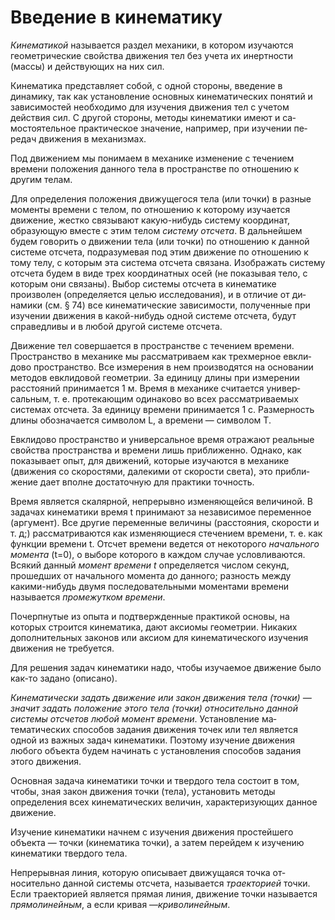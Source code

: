 # Введение в кинематику

*Кинематикой* называется раздел механики, в котором изуча­ются геометрические свойства движения тел без учета их инертно­сти (массы) и действующих на них сил. 

Кинематика представляет собой, с одной стороны, введение в динамику, так как установление основных кинематических понятий и зависимостей необходимо для изучения движения тел с учетом действия сил. С другой стороны, методы кинематики имеют и са­мостоятельное практическое значение, например, при изучении пе­редач движения в механизмах. 

Под движением мы понимаем в механике изменение с течением времени положения данного тела в пространстве по отношению к другим телам. 

Для определения положения движущегося тела (или точки) в разные моменты времени с телом, по отношению к которому изучает­ся движение, жестко связывают какую-нибудь систему координат, образующую вместе с этим телом *систему отсчета*. В дальнейшем будем говорить о движении тела (или точки) по отношению к данной системе отсчета, подразумевая под этим движение по отношению к тому телу, с которым эта система отсчета связана. Изображать сис­тему отсчета будем в виде трех координатных осей (не показывая тело, с которым они связаны). Выбор системы отсчета в кинематике произволен (определяется целью исследования), и в отличие от ди­намики (см. § 74) все кинематические зависимости, полученные при изучении движения в какой-нибудь одной системе отсчета, будут справедливы и в любой другой системе отсчета.

Движение тел совершается в пространстве с течением времени. Пространство в механике мы рассматриваем как трехмерное евкли­дово пространство. Все измерения в нем производятся на основании методов евклидовой геометрии. За единицу длины при измерении расстояний принимается 1 м. Время в механике считается универ­сальным, т. е. протекающим одинаково во всех рассматриваемых системах отсчета. За единицу времени принимается 1 с. Размерность длины обозначается символом L, а времени — символом Т. 

Евклидово пространство и универсальное время отражают реаль­ные свойства пространства и времени лишь приближенно. Однако, как показывает опыт, для движений, которые изучаются в механике (движения со скоростями, далекими от скорости света), это прибли­жение дает вполне достаточную для практики точность. 

Время является скалярной, непрерывно изменяющейся величи­ной. В задачах кинематики время t принимают за независимое пере­менное (аргумент). Все другие переменные величины (расстояния, скорости и т. д;) рассматриваются как изменяющиеся стечением вре­мени, т. е. как функции времени t. Отсчет времени ведется от не­которого *начального момента* (t=0), о выборе которого в каждом случае условливаются. Всякий данный *момент времени t* определя­ется числом секунд, прошедших от начального момента до данного; разность между какими-нибудь двумя последовательными момен­тами времени называется *промежутком времени*.

Почерпнутые из опыта и подтвержденные практикой основы, на которых строится кинематика, дают аксиомы геометрии. Никаких дополнительных законов или аксиом для кинематического изучения движения не требуется. 

Для решения задач кинематики надо, чтобы изучаемое движение было как-то задано (описано). 

*Кинематически задать движение или закон движения тела (точ­ки) — значит задать положение этого тела (точки) относительно данной системы отсчетов любой момент времени*. Установление ма­тематических способов задания движения точек или тел является одной из важных задач кинематики. Поэтому изучение движения любого объекта будем начинать с установления способов задания этого движения. 

Основная задача кинематики точки и твердого тела состоит в том, чтобы, зная закон движения точки (тела), установить методы определения всех кинематических величин, характеризующих дан­ное движение. 

Изучение кинематики начнем с изучения движения простейшего объекта — точки (кинематика точки), а затем перейдем к изучению кинематики твердого тела. 

Непрерывная линия, которую описывает движущаяся точка от­носительно данной системы отсчета, называется *траекторией* точки. Если траекторией является прямая линия, движение точки называ­ется *прямолинейным*, а если кривая —*криволинейным*.
